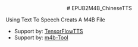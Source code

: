 <center># EPUB2M4B_ChineseTTS</center>


Using Text To Speech Creats A M4B File

- Support by: [TensorFlowTTS](https://github.com/TensorSpeech/TensorFlowTTS)
- Support by: [m4b-Tool](https://github.com/sandreas/m4b-tool)

